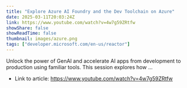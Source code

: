 ```yaml
---
title: "Explore Azure AI Foundry and the Dev Toolchain on Azure"
date: 2025-03-11T20:03:24Z
link: https://www.youtube.com/watch?v=4w7g59ZRtfw
showShare: false
showReadTime: false
thumbnail: images/azure.png
tags: ["developer.microsoft.com/en-us/reactor"]
---
```

Unlock the power of GenAI and accelerate AI apps from development to production using familiar tools. This session explores how ...

- Link to article: https://www.youtube.com/watch?v=4w7g59ZRtfw